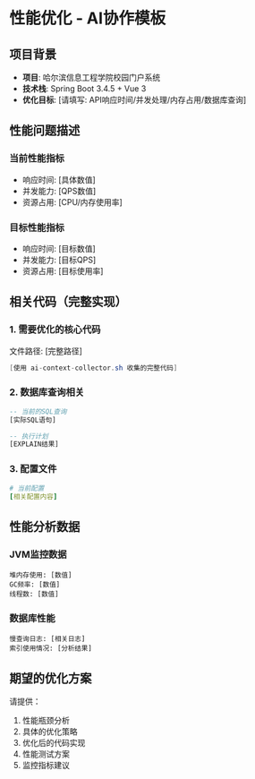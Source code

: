 # 性能优化 - AI协作模板

## 项目背景
- **项目**: 哈尔滨信息工程学院校园门户系统
- **技术栈**: Spring Boot 3.4.5 + Vue 3
- **优化目标**: [请填写: API响应时间/并发处理/内存占用/数据库查询]

## 性能问题描述

### 当前性能指标
- 响应时间: [具体数值]
- 并发能力: [QPS数值]
- 资源占用: [CPU/内存使用率]

### 目标性能指标
- 响应时间: [目标数值]
- 并发能力: [目标QPS]
- 资源占用: [目标使用率]

## 相关代码（完整实现）

### 1. 需要优化的核心代码
文件路径: [完整路径]

```java
[使用 ai-context-collector.sh 收集的完整代码]
```

### 2. 数据库查询相关
```sql
-- 当前的SQL查询
[实际SQL语句]

-- 执行计划
[EXPLAIN结果]
```

### 3. 配置文件
```yaml
# 当前配置
[相关配置内容]
```

## 性能分析数据

### JVM监控数据
```
堆内存使用: [数值]
GC频率: [数值]
线程数: [数值]
```

### 数据库性能
```
慢查询日志: [相关日志]
索引使用情况: [分析结果]
```

## 期望的优化方案

请提供：
1. 性能瓶颈分析
2. 具体的优化策略
3. 优化后的代码实现
4. 性能测试方案
5. 监控指标建议
